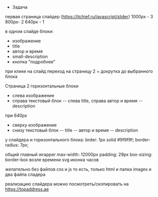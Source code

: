 -   Задача

первая страница
слайдер (https://itchief.ru/javascript/slider)
1000px - 3
800px- 2
640px - 1

в одном слайде блоки:

-   изображение
-   title
-   автор и время
-   small-description
-   кнопка "подробнее"

при клике на слайд переход на страницу 2 + докрутка до выбранного блока

Страница 2
горизонтальные блоки

-   слева изображение
-   справа текстовый блок
    -- слева title, справа автор и время
    -- description

при 640px

-   сверху изображение
-   снизу текстовый блок
    -- title
    -- автор и время
    -- description

у слайдера и горизонтального блока:
brder: 1px solid #9f9f9f;
border-radius: 7px;

общий главный wrapper
max-width: 12000px
padding: 29px
box-sizing: border-box
возле времени svg иконка часов

желательно без файлов css и js
то есть, только html и папка images
и два файла сладера

<link href="./itc-slider/itc-slider.min.css" rel="stylesheet">
<script src="./itc-slider/itc-slider.min.js"></script>

реализацию слайдера можно посмотреть/скопировать на https://topaddress.ae
